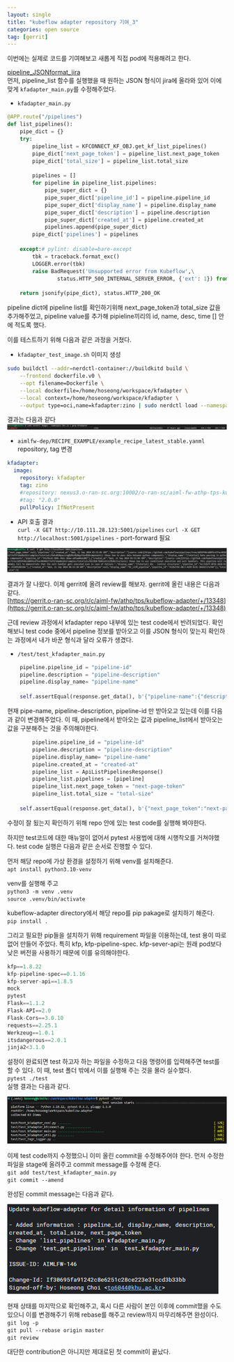 ```yaml
---
layout: single
title: "kubeflow adapter repository 기여_3"
categories: open source
tag: [gerrit]
---
```



이번에는 실제로 코드를 기여해보고 새롭게 직접 pod에 적용해려고 한다.   
   
[pipeline_JSONformat_jira](https://lf-o-ran-sc.atlassian.net/browse/AIMLFW-146?focusedCommentId=121730)   
먼저, pipeline_list 함수를 실행했을 때 원하는 JSON 형식이 jira에 올라와 있어 이에 맞게 `kfadapter_main.py`를 수정해주었다. 

- `kfadapter_main.py`

```python
@APP.route("/pipelines")
def list_pipelines():
    pipe_dict = {}
    try:
        pipeline_list = KFCONNECT_KF_OBJ.get_kf_list_pipelines()
        pipe_dict['next_page_token'] = pipeline_list.next_page_token
        pipe_dict['total_size'] = pipeline_list.total_size
        
        pipelines = []
        for pipeline in pipeline_list.pipelines:
            pipe_super_dict = {}
            pipe_super_dict['pipeline_id'] = pipeline.pipeline_id
            pipe_super_dict['display_name'] = pipeline.display_name
            pipe_super_dict['description'] = pipeline.description
            pipe_super_dict['created_at'] = pipeline.created_at
            pipelines.append(pipe_super_dict)
        pipe_dict['pipelines'] = pipelines
        
    except:# pylint: disable=bare-except
        tbk = traceback.format_exc()
        LOGGER.error(tbk)
        raise BadRequest('Unsupported error from Kubeflow',\
                status.HTTP_500_INTERNAL_SERVER_ERROR, {'ext': 1}) from None

    return jsonify(pipe_dict), status.HTTP_200_OK
```
pipeline dict에 pipeline list를 확인하기위해 next_page_token과 total_size 값을 추가해주었고, pipeline value를 추가해 pipieline끼리의 id, name, desc, time [] 안에 적도록 했다.   
   
   
이를 테스트하기 위해 다음과 같은 과정을 거쳤다.

- `kfadapter_test_image.sh` 이미지 생성
```sh
sudo buildctl --addr=nerdctl-container://buildkitd build \
	--frontend dockerfile.v0 \
	--opt filename=Dockerfile \
    --local dockerfile=/home/hoseong/workspace/kfadapter \
    --local context=/home/hoseong/workspace/kfadapter \
	--output type=oci,name=kfadapter:zino | sudo nerdctl load --namespace k8s.io
```
결과는 다음과 같다
<img  src="/assets/posts/ossca/31.png" alt=""/>

- `aimlfw-dep/RECIPE_EXAMPLE/example_recipe_latest_stable.yanml` repository, tag 변경
```yaml
kfadapter:
  image:
    repository: kfadapter
    tag: zino
    #repository: nexus3.o-ran-sc.org:10002/o-ran-sc/aiml-fw-athp-tps-kubeflow-adapter-docker
    #tag: "2.0.0"
    pullPolicy: IfNotPresent
```

- API 호출 결과   
`curl -X GET http://10.111.28.123:5001/pipelines`
`curl -X GET http://localhost:5001/pipelines` - port-forward 필요
<img  src="/assets/posts/ossca/30.png" alt=""/> 

결과가 잘 나왔다. 이제 gerrit에 올려 review를 해보자. gerrit에 올린 내용은 다음과 같다.   
[https://gerrit.o-ran-sc.org/r/c/aiml-fw/athp/tps/kubeflow-adapter/+/13348](https://gerrit.o-ran-sc.org/r/c/aiml-fw/athp/tps/kubeflow-adapter/+/13348)   
   
   
   
   
   
근데 review 과정에서 kfadapter repo 내부에 있는 test code에서 반려되었다. 확인해보니 test code 중에서 pipeline 정보를 받아오고 이를 JSON 형식이 맞는지 확인하는 과정에서 내가 바꾼 형식과 달라 오류가 생겼다.

- `/test/test_kfadapter_main.py`   
```python
    pipeline.pipeline_id = "pipeline-id"
    pipeline.description = "pipeline-description"
    pipeline.display_name= "pipeline-name"

    self.assertEqual(response.get_data(), b'{"pipeline-name":{"description":"pipeline-description","id":"pipeline-id"}}\n')
```
현재 pipe-name, pipeline-description, pipeline-id 만 받아오고 있는데 이를 다음과 같이 변경해주었다. 이 때, pipeline에서 받아오는 값과 pipeline_list에서 받아오는 값을 구분해주는 것을 주의해야한다.

```python
        pipeline.pipeline_id = "pipeline-id"
        pipeline.description = "pipeline-description"
        pipeline.display_name= "pipeline-name"
        pipeline.created_at = "created-at"
        pipeline_list = ApiListPipelinesResponse()
        pipeline_list.pipelines = [pipeline]
        pipeline_list.next_page_token = "next-page-token"
        pipeline_list.total_size = "total-size"

    self.assertEqual(response.get_data(), b'{"next_page_token":"next-page-token","pipelines":[{"created_at":"created-at","description":"pipeline-description","display_name":"pipeline-name","pipeline_id":"pipeline-id"}],"total_size":"total-size"}\n')
```
수정이 잘 됬는지 확인하기 위해 repo 안에 있는 test code를 실행해 봐야한다.   

하지만 test코드에 대한 매뉴얼이 없어서 pytest 사용법에 대해 시행착오를 거쳐야했다. test code 실행은 다음과 같은 순서로 진행할 수 있다.   

먼저 해당 repo에 가상 환경을 설정하기 위해 venv를 설치해준다.   
`apt install python3.10-venv`   

venv를 실행해 주고   
`python3 -m venv .venv`   
`source .venv/bin/activate`   

kubeflow-adapter directory에서 해당 repo를 pip pakage로 설치하기 해준다.   
`pip install .`    

그리고 필요한 pip들을 설치하기 위해 requirement 파일을 이용하는데, test 용이 따로 없어 만들어 주었다. 특히 kfp, kfp-pipeline-spec. kfp-sever-api는 원래 pod보다 낮은 버전을 사용하기 때문에 이를 유의해야한다.
```python
kfp==1.8.22
kfp-pipeline-spec==0.1.16
kfp-server-api==1.8.5
mock
pytest
Flask==1.1.2
Flask-API==2.0
Flask-Cors==3.0.10
requests==2.25.1
Werkzeug==1.0.1
itsdangerous==2.0.1
jinja2<3.1.0
```      

설정이 완료되면 test 하고자 하는 파일을 수정하고 다음 명령어를 입력해주면 test를 할 수 있다. 이 때, test 폴더 밖에서 이를 실행해 주는 것을 몰라 실수했다.   
`pytest ./test`   
실행 결과는 다음과 같다.   

<img  src="/assets/posts/ossca/32.png" alt=""/>    

이제 test code까지 수정했으니 이미 올린 commit을 수정해주어야 한다. 먼저 수정한 파일을 stage에 올려주고 commit message를 수정해 준다.   
`git add test/test_kfadapter_main.py`   
`git commit --amend`   
   
완성된 commit message는 다음과 같다.   

<img  src="/assets/posts/ossca/33.png" alt=""/>    


현재 상태를 마지막으로 확인해주고, 혹시 다른 사람이 본인 이후에 commit했을 수도 있으니 이를 변경해주기 위해 rebase를 해주고 review까지 마무리해주면 완성이다.   
`git log -p`   
`git pull --rebase origin master`   
`git review`   
      
       
        
대단한 contribution은 아니지만 제대로된 첫 commit이 끝났다.